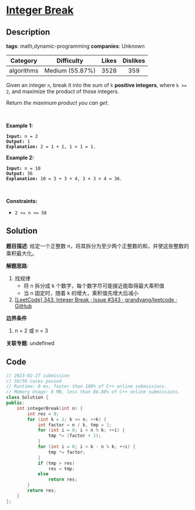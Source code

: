 # [Integer Break](https://leetcode.com/problems/integer-break/description/)

## Description

**tags**: math,dynamic-programming
**companies**: Unknown

|  Category  |   Difficulty    | Likes | Dislikes |
| :--------: | :-------------: | :---: | :------: |
| algorithms | Medium (55.87%) | 3528  |   359    |

<p>Given an integer <code>n</code>, break it into the sum of <code>k</code> <strong>positive integers</strong>, where <code>k &gt;= 2</code>, and maximize the product of those integers.</p>

<p>Return <em>the maximum product you can get</em>.</p>

<p>&nbsp;</p>
<p><strong class="example">Example 1:</strong></p>

<pre><code><strong>Input:</strong> n = 2
<strong>Output:</strong> 1
<strong>Explanation:</strong> 2 = 1 + 1, 1 &times; 1 = 1.</code></pre>

<p><strong class="example">Example 2:</strong></p>

<pre><code><strong>Input:</strong> n = 10
<strong>Output:</strong> 36
<strong>Explanation:</strong> 10 = 3 + 3 + 4, 3 &times; 3 &times; 4 = 36.</code></pre>

<p>&nbsp;</p>
<p><strong>Constraints:</strong></p>

<ul>
	<li><code>2 &lt;= n &lt;= 58</code></li>
</ul>



## Solution

**题目描述**: 给定一个正整数 n，将其拆分为至少两个正整数的和，并使这些整数的乘积最大化。

**解题思路**:

1. 找规律
   - 将 n 拆分成 k 个数字，每个数字尽可能接近能取得最大乘积值
   - 当 n 固定时，随着 k 的增大，乘积值先增大后减小
2. [[LeetCode] 343. Integer Break · Issue #343 · grandyang/leetcode · GitHub](https://github.com/grandyang/leetcode/issues/343)

**边界条件**

1. n = 2 或 n = 3

**关联专题**: undefined

## Code

```cpp
// 2023-02-27 submission
// 50/50 cases passed
// Runtime: 0 ms, faster than 100% of C++ online submissions.
// Memory Usage: 6 MB, less than 86.88% of C++ online submissions.
class Solution {
public:
    int integerBreak(int n) {
        int res = 0;
        for (int k = 2; k <= n; ++k) {
            int factor = n / k, tmp = 1;
            for (int i = 0; i < n % k; ++i) {
                tmp *= (factor + 1);
            }
            for (int i = 0; i < k - n % k; ++i) {
                tmp *= factor;
            }
            if (tmp > res)
                res = tmp;
            else
                return res;
        }
        return res;
    }
};
```
